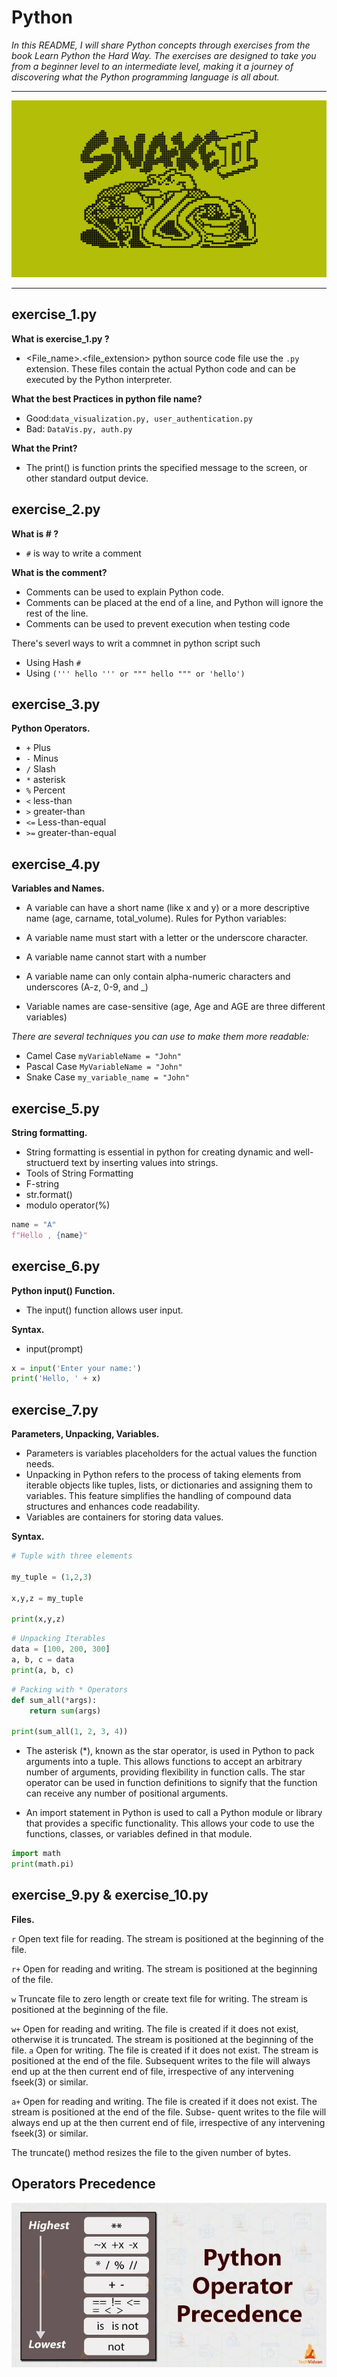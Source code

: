 # Python  

*In this README, I will share Python concepts through exercises from the book Learn Python the Hard Way. The exercises are designed to take you from a beginner level to an intermediate level, making it a journey of discovering what the Python programming language is all about.*

---

<img src="/images/7LIp.png" width="auto" hight="auto"/>

---

## exercise_1.py

**What is exercise_1.py ?**

- <File_name>.<file_extension> python source code file use the `.py` extension. These files contain the actual Python code and can be executed by the Python interpreter.

**What the best Practices in python file name?**

- Good:`data_visualization.py, user_authentication.py`
- Bad: `DataVis.py, auth.py`

**What the Print?**

- The print() is function prints the specified message to the screen, or other standard output device.

## exercise_2.py 

**What is # ?**

- `#` is way to write a comment

**What is the comment?**

- Comments can be used to explain Python code.
- Comments can be placed at the end of a line, and Python will ignore the rest of the line.
- Comments can be used to prevent execution when testing code

There's severl ways to writ a commnet in python script such

- Using Hash `#`
- Using `(''' hello ''' or """ hello """ or 'hello')`

## exercise_3.py

**Python Operators.**

- `+` Plus
- `-` Minus
- `/` Slash
- `*` asterisk
- `%` Percent
- `<` less-than
- `>` greater-than
- `<=` Less-than-equal
- `>=` greater-than-equal

## exercise_4.py

**Variables and Names.**

- A variable can have a short name (like x and y) or a more descriptive name (age, carname, total_volume). Rules for Python variables:

- A variable name must start with a letter or the underscore character.
- A variable name cannot start with a number
- A variable name can only contain alpha-numeric characters and underscores (A-z, 0-9, and _)
- Variable names are case-sensitive (age, Age and AGE are three different variables)

*There are several techniques you can use to make them more readable:*

- Camel Case `myVariableName = "John"`
- Pascal Case `MyVariableName = "John"`
- Snake Case `my_variable_name = "John"`

## exercise_5.py

**String formatting.**

- String formatting is essential in python for creating dynamic and well-structuerd text by inserting values into strings.
- Tools of String Formatting
- F-string
- str.format()
- modulo operator(%)

````python
name = "A"
f"Hello , {name}"
````

## exercise_6.py

**Python input() Function.**

- The input() function allows user input.

**Syntax.**

- input(prompt)

````python
x = input('Enter your name:')
print('Hello, ' + x)
````

## exercise_7.py

**Parameters, Unpacking, Variables.**

- Parameters is variables placeholders for the actual values the function needs.
- Unpacking in Python refers to the process of taking elements from iterable objects like tuples, lists, or dictionaries and assigning them to variables. This feature simplifies the handling of compound data structures and enhances code readability.
- Variables are containers for storing data values.

**Syntax.**

````python
# Tuple with three elements

my_tuple = (1,2,3)

x,y,z = my_tuple

print(x,y,z)

````

````python
# Unpacking Iterables
data = [100, 200, 300]
a, b, c = data
print(a, b, c)

````

````python
# Packing with * Operators
def sum_all(*args):
    return sum(args)

print(sum_all(1, 2, 3, 4))

````

- The asterisk (*), known as the star operator, is used in Python to pack arguments into a tuple. This allows functions to accept an arbitrary number of arguments, providing flexibility in function calls. The star operator can be used in function definitions to signify that the function can receive any number of positional arguments.

- An import statement in Python is used to call a Python module or library that provides a specific functionality. This allows your code to use the functions, classes, or variables defined in that module.

````python
import math
print(math.pi)
````

## exercise_9.py & exercise_10.py

**Files.**

 ``r``   Open text file for reading.  The stream is positioned at the
         beginning of the file.

 ``r+``  Open for reading and writing.  The stream is positioned at the
         beginning of the file.

 ``w``   Truncate file to zero length or create text file for writing.
         The stream is positioned at the beginning of the file.

 ``w+``  Open for reading and writing.  The file is created if it does not
         exist, otherwise it is truncated.  The stream is positioned at
         the beginning of the file.
 ``a``   Open for writing.  The file is created if it does not exist.  The
         stream is positioned at the end of the file.  Subsequent writes
         to the file will always end up at the then current end of file,
         irrespective of any intervening fseek(3) or similar.

 ``a+``  Open for reading and writing.  The file is created if it does not
         exist.  The stream is positioned at the end of the file.  Subse-
         quent writes to the file will always end up at the then current
         end of file, irrespective of any intervening fseek(3) or similar.

The truncate() method resizes the file to the given number of bytes.

## Operators Precedence

<img src="/images/Python-operator-precedence-1.webp" width="auto" hight="auto"/>


